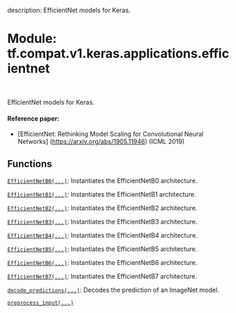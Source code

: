 description: EfficientNet models for Keras.

<div itemscope itemtype="http://developers.google.com/ReferenceObject">
<meta itemprop="name" content="tf.compat.v1.keras.applications.efficientnet" />
<meta itemprop="path" content="Stable" />
</div>

# Module: tf.compat.v1.keras.applications.efficientnet

<!-- Insert buttons and diff -->

<table class="tfo-notebook-buttons tfo-api nocontent" align="left">

</table>



EfficientNet models for Keras.



#### Reference paper:

- [EfficientNet: Rethinking Model Scaling for Convolutional Neural Networks]
  (https://arxiv.org/abs/1905.11946) (ICML 2019)


## Functions

[`EfficientNetB0(...)`](../../../../../tf/keras/applications/EfficientNetB0.md): Instantiates the EfficientNetB0 architecture.

[`EfficientNetB1(...)`](../../../../../tf/keras/applications/EfficientNetB1.md): Instantiates the EfficientNetB1 architecture.

[`EfficientNetB2(...)`](../../../../../tf/keras/applications/EfficientNetB2.md): Instantiates the EfficientNetB2 architecture.

[`EfficientNetB3(...)`](../../../../../tf/keras/applications/EfficientNetB3.md): Instantiates the EfficientNetB3 architecture.

[`EfficientNetB4(...)`](../../../../../tf/keras/applications/EfficientNetB4.md): Instantiates the EfficientNetB4 architecture.

[`EfficientNetB5(...)`](../../../../../tf/keras/applications/EfficientNetB5.md): Instantiates the EfficientNetB5 architecture.

[`EfficientNetB6(...)`](../../../../../tf/keras/applications/EfficientNetB6.md): Instantiates the EfficientNetB6 architecture.

[`EfficientNetB7(...)`](../../../../../tf/keras/applications/EfficientNetB7.md): Instantiates the EfficientNetB7 architecture.

[`decode_predictions(...)`](../../../../../tf/keras/applications/efficientnet/decode_predictions.md): Decodes the prediction of an ImageNet model.

[`preprocess_input(...)`](../../../../../tf/keras/applications/efficientnet/preprocess_input.md)

